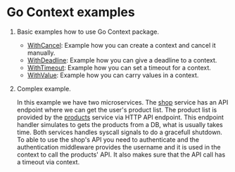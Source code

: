 # Go Context examples

1. Basic examples how to use Go Context package.

   - [WithCancel](cmd/withcancel/main.go): Example how you can create a context and cancel it manually.
   - [WithDeadline](cmd/withdeadline/main.go): Example how you can give a deadline to a context.
   - [WithTimeout](cmd/withtimeout/main.go): Example how you can set a timeout for a context.
   - [WithValue](cmd/withvalue/main.go): Example how you can carry values in a context.

2. Complex example.

   In this example we have two microservices. The [shop](cmd/shop/main.go) service has an API endpoint where we can get the user's product list.
   The product list is provided by the [products](cmd/products/main.go) service via HTTP API endpoint. This endpoint handler simulates to gets
   the products from a DB, what is usually takes time. Both services handles syscall signals to do a gracefull shutdown.
   To able to use the shop's API you need to authenticate and the authentication middleware provides the username and it is used in the context to call the products' API.
   It also makes sure that the API call has a timeout via context.
